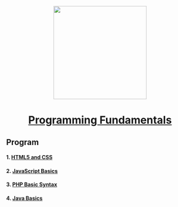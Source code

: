 <p align="center"><img src="http://spaceappschallengebulgaria.eu/sites/default/files/softuni.png" width = 250 /></p>

# <a href="https://softuni.bg/trainings/1939/programming-fundamentals-may-2018"><p align="center"> Programming Fundamentals <p></a>


## Program


#### 1. <a href="https://github.com/kallyy7/Software-Technologies/tree/master/HTML5%20and%20CSS%20-%20Exercises" > HTML5 and CSS  </a>
#### 2. <a href="" > JavaScript Basics   </a>
#### 3. <a href="" > PHP Basic Syntax  </a>
#### 4. <a href="" > Java Basics  </a>



